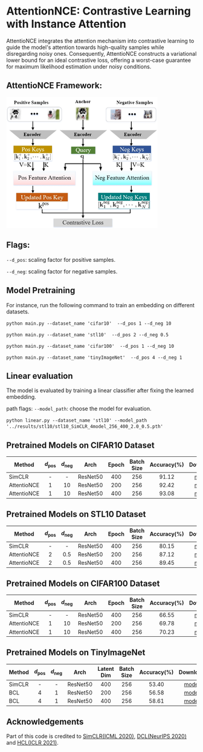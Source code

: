 # AttentionNCE: Contrastive Learning with Instance Attention
AttentioNCE integrates the attention mechanism into contrastive learning to guide the model's attention towards high-quality samples while disregarding noisy ones. Consequently, AttentioNCE constructs a variational lower bound for an ideal contrastive loss, offering a worst-case guarantee for maximum likelihood estimation under noisy conditions. 


## AttentioNCE Framework:
<p align='left'>
<img src='https://github.com/liubin06/AttentioNCE/blob/main/pic/framework.png' width='400'/>
</p>

## Flags:
`--d_pos`: scaling factor for positive samples.

`--d_neg`: scaling factor for negative samples.


## Model Pretraining
For instance, run the following command to train an embedding on different datasets.
```
python main.py --dataset_name 'cifar10'  --d_pos 1 --d_neg 10
```
```
python main.py --dataset_name 'stl10'  --d_pos 2 --d_neg 0.5
```
```
python main.py --dataset_name 'cifar100'  --d_pos 1 --d_neg 10
```
```
python main.py --dataset_name 'tinyImageNet'  --d_pos 4 --d_neg 1
```


## Linear evaluation
The model is evaluated by training a linear classifier after fixing the learned embedding.

path flags:
`--model_path`: choose the model for evaluation.
```
python linear.py --dataset_name 'stl10' --model_path '../results/stl10/stl10_SimCLR_4model_256_400_2.0_0.5.pth'
```

## Pretrained Models on CIFAR10 Dataset
|Method | $d_\text{pos}$ | $d_\text{neg}$ | Arch | Epoch | Batch Size  | Accuracy(%) | Download | 
|--|:--------------:|:--------------:|:----:|:-----:|:---:|:-----------:|:---:|
| SimCLR |        -        |       -       | ResNet50 |  400  | 256  |    91.12    |  [model](https://drive.google.com/file/d/1AgKdRXnqBmhTPMAuzwsk1kE-X3OwVGpH/view?usp=drive_link)| 
| AttentioNCE |       1        |       10       | ResNet50 |  200  | 256  |    92.42    |  [model](https://drive.google.com/file/d/1Pq8bMZzqdN9-7c-HmyeKSxTlKhufaYf4/view?usp=sharing)| 
| AttentioNCE |       1        |       10       | ResNet50 |  400  | 256  |    93.08    |  [model](https://drive.google.com/file/d/1pKRs_QT4goC-l62tT48FxrDSRLxQ1Hfd/view?usp=sharing)|

## Pretrained Models on STL10 Dataset
| Method  | $d_\text{pos}$ | $d_\text{neg}$ | Arch | Epoch | Batch Size  | Accuracy(%) | Download | 
|---------|:--------------:|:--------------:|:----:|:-----:|:---:|:-----------:|:---:|
| SimCLR  |     -        |       -        | ResNet50 |  400  | 256  |    80.15    |  [model](https://drive.google.com/file/d/1qQE03ztnQCK4dtG-GPwCvF66nq_Mk_mo/view?usp=sharing)|
| AttentioNCE |       2        |      0.5       | ResNet50 |  200  | 256  |    87.12    |  [model](https://drive.google.com/file/d/1f3d8LYeX_8VLtqK1oai6SywmHAV0TwK9/view?usp=sharing)| 
| AttentioNCE        |       2        |      0.5       | ResNet50 |  400  | 256  |    89.45    |  [model](https://drive.google.com/file/d/1cQquMQA74GlQD6MQeP1l2zEhkJfdrKCA/view?usp=sharing)| 

## Pretrained Models on CIFAR100 Dataset
|Method  | $d_\text{pos}$ | $d_\text{neg}$ | Arch | Epoch | Batch Size  | Accuracy(%) | Download | 
|---|:--------------:|:--------------:|:----:|:-----:|:---:|:-----------:|:---:|
| SimCLR |      -        |       -        | ResNet50 |  400  | 256  |    66.55    |  [model]()| 
| AttentioNCE |       1        |       10       | ResNet50 |  200  | 256  |    69.78    |  [model](https://drive.google.com/file/d/1hnQAvAgsNa3rOY1cRnZgUsWZLh6KOmUM/view?usp=sharing)| 
| AttentioNCE|       1        |       10       | ResNet50 |  400  | 256  |    70.23    |  [model](https://drive.google.com/file/d/1zGqa28oNiogYjriWJjp-MqkzwDjTskIO/view?usp=sharing)|

## Pretrained Models on TinyImageNet
|Method  | $d_\text{pos}$ | $d_\text{neg}$ | Arch | Latent Dim | Batch Size  | Accuracy(%) | Download | 
|---|:--------------:|:--------------:|:----:|:----------:|:---:|:-----------:|:---:|
| SimCLR |       -        |       -        | ResNet50 |    400     | 256  |    53.40    |  [model]()| 
| BCL |       4        |       1        | ResNet50 |    200     | 256  |    56.58    |  [model](https://drive.google.com/file/d/1oQaHY5fW2_3trpBe4xMP4K_x3cRW8UjL/view?usp=sharing)| 
| BCL |       4        |       1        | ResNet50 |    400     | 256  |    58.61    |  [model](https://drive.google.com/file/d/1lVRxeZBRP18uQsw4FVOtaoBQnK7hU0yG/view?usp=sharing)| 
## Acknowledgements
Part of this code is credited to [SimCLR(ICML 2020)](https://github.com/leftthomas/SimCLR), [DCL(NeurIPS 2020)](https://github.com/chingyaoc/DCL) and [HCL(ICLR 2021)](https://github.com/joshr17/HCL).
